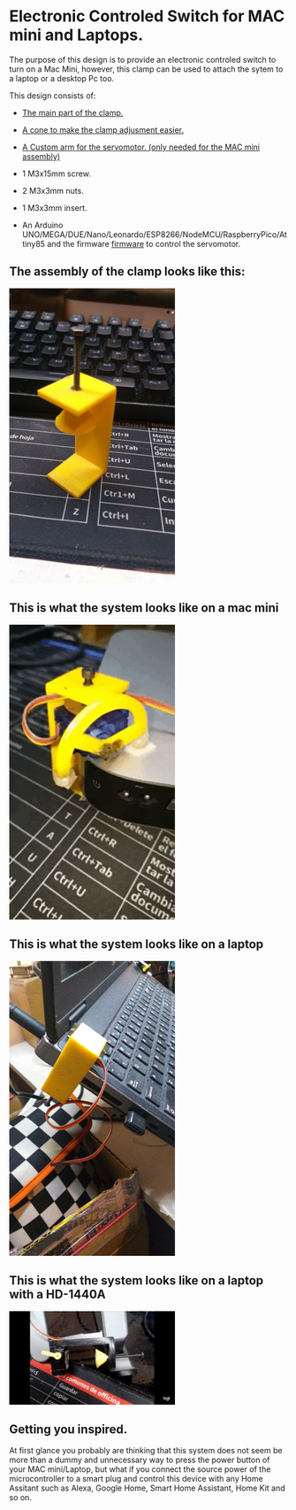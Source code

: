 # Electronic Controled Switch for MAC mini and Laptops.

The purpose of this design is to provide an electronic controled switch to turn on a Mac Mini, however, this clamp can be used to attach the sytem to a laptop or a desktop Pc too. 

This design consists of:
* [The main part of the clamp.](/servoHolderForLaptop)
*  [A cone to make the clamp adjusment easier.](/coneForServoHolder)

* [A Custom arm for the servomotor. (only needed for the MAC mini assembly)](/macMiniPowerButtonServoAdapter)
* 1 M3x15mm screw. 
* 2 M3x3mm nuts. 
* 1 M3x3mm insert.
* An Arduino UNO/MEGA/DUE/Nano/Leonardo/ESP8266/NodeMCU/RaspberryPico/Attiny85 and the firmware [firmware](https://github.com/jjjpolo/unoTurnsOnMacMini) to control the servomotor.

## The assembly of the clamp looks like this:
<img src="./img/clamp.jpg" width="300">

## This is what the system looks like on a mac mini
<img src="./img/macMini.gif" width="300">

## This is what the system looks like on a laptop
<img src="./img/laptop.jpg" width="300">

## This is what the system looks like on a laptop with a HD-1440A
<img src="./servoHolderForLaptop/HD-1440AOnly/demo.jpg" width="300">

## Getting you inspired.
At first glance you probably are thinking that this system does not seem be more than a dummy and unnecessary way to press the power button of your MAC mini/Laptop, but what if you connect the source power of the microcontroller to a smart plug and control this device with any Home Assitant such as Alexa, Google Home, Smart Home Assistant, Home Kit and so on.